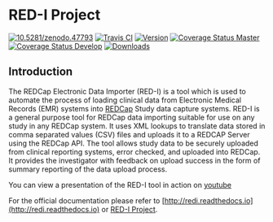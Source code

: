 RED-I Project
=============

<a href="https://zenodo.org/badge/latestdoi/4064/ctsit/redi"><img src="https://zenodo.org/badge/4064/ctsit/redi.svg" alt="10.5281/zenodo.47793"><a>
[![Travis CI](https://api.travis-ci.org/ctsit/redi.svg?branch=master)](https://api.travis-ci.org/ctsit/redi.svg?branch=master)
[![Version](https://pypip.in/v/redi/badge.png)](https://pypip.in/v/redi/badge.png)
[![Coverage Status Master](https://coveralls.io/repos/ctsit/redi/badge.svg?branch=master)](https://coveralls.io/r/ctsit/redi?branch=master)
[![Coverage Status Develop](https://coveralls.io/repos/ctsit/redi/badge.svg?branch=develop)](https://coveralls.io/r/ctsit/redi?branch=develop)
[![Downloads](https://pypip.in/d/redi/badge.png)](https://pypip.in/d/redi/badge.png)


Introduction
------------

The REDCap Electronic Data Importer (RED-I) is a tool which is used to
automate the process of loading clinical data from Electronic Medical
Records (EMR) systems into [REDCap](http://www.project-redcap.org/)
Study data capture systems. RED-I is a general purpose tool for REDCap
data importing suitable for use on any study in any REDCap system. It
uses XML lookups to translate data stored in comma separated values
(CSV) files and uploads it to a REDCAP Server using the REDCap API. The
tool allows study data to be securely uploaded from clinical reporting
systems, error checked, and uploaded into REDCap. It provides the
investigator with feedback on upload success in the form of summary
reporting of the data upload process.

You can view a presentation of the RED-I tool in action on
[youtube](https://www.youtube.com/watch?v=0x04y5SNPL8&feature=youtu.be)

For the official documentation please refer to
[http://redi.readthedocs.io](http://redi.readthedocs.io) or
[RED-I Project](https://github.com/ctsit/redi/blob/master/docs/about.rst).
